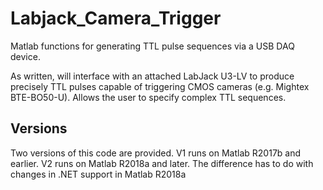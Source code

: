 # Labjack_Camera_Trigger
Matlab functions for generating TTL pulse sequences via a USB DAQ device.

As written, will interface with an attached LabJack U3-LV to produce precisely TTL pulses capable of triggering CMOS cameras (e.g. Mightex BTE-BO50-U). Allows the user to specify complex TTL sequences. 

## Versions
Two versions of this code are provided. V1 runs on Matlab R2017b and earlier. V2 runs on Matlab R2018a and later. The difference has to do with changes in .NET support in Matlab R2018a
